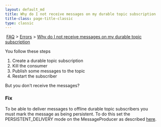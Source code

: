 ```yaml
---
layout: default_md
title: Why do I not receive messages on my durable topic subscription 
title-class: page-title-classic
type: classic
---
```


 [FAQ](faq) > [Errors](errors) > [Why do I not receive messages on my durable topic subscription](why-do-i-not-receive-messages-on-my-durable-topic-subscription)


You follow these steps

1.  Create a durable topic subscription
2.  Kill the consumer
3.  Publish some messages to the topic
4.  Restart the subscriber

But you don't receive the messages?

### Fix

To be able to deliver messages to offline durable topic subscribers you must mark the message as being persistent. To do this set the PERSISTENT_DELIVERY mode on the MessageProducer as described [here](how-do-i-make-messages-durable).

